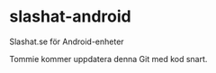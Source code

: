 slashat-android
===============

Slashat.se för Android-enheter

Tommie kommer uppdatera denna Git med kod snart.
